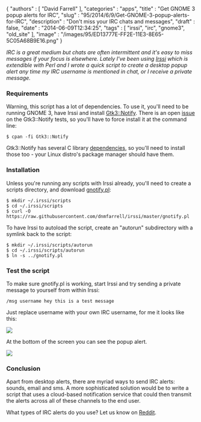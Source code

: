 {
   "authors" : [
      "David Farrell"
   ],
   "categories" : "apps",
   "title" : "Get GNOME 3 popup alerts for IRC",
   "slug" : "95/2014/6/9/Get-GNOME-3-popup-alerts-for-IRC",
   "description" : "Don't miss your IRC chats and messages",
   "draft" : false,
   "date" : "2014-06-09T12:34:25",
   "tags" : [
      "irssi",
      "irc",
      "gnome3",
      "old_site"
   ],
   "image" : "/images/95/ED13777E-FF2E-11E3-8E65-5C05A68B9E16.png"
}


*IRC is a great medium but chats are often intermittent and it's easy to miss messages if your focus is elsewhere. Lately I've been using [Irssi](http://irssi.org/) which is extendible with Perl and I wrote a quick script to create a desktop popup alert any time my IRC username is mentioned in chat, or I receive a private message.*

### Requirements

Warning, this script has a lot of dependencies. To use it, you'll need to be running GNOME 3, have Irssi and install [Gtk3::Notify](https://metacpan.org/pod/Gtk3::Notify). There is an open [issue](https://rt.cpan.org/Public/Bug/Display.html?id=96108) on the Gtk3::Notify tests, so you'll have to force install it at the command line:

``` prettyprint
$ cpan -fi Gtk3::Notify
```

Gtk3::Notify has several C library [dependencies](https://github.com/dnmfarrell/irssi/blob/master/gnotify.pl#L98), so you'll need to install those too - your Linux distro's package manager should have them.

### Installation

Unless you're running any scripts with Irssi already, you'll need to create a scripts directory, and download [gnotify.pl](https://raw.githubusercontent.com/dnmfarrell/irssi/master/gnotify.pl):

``` prettyprint
$ mkdir ~/.irssi/scripts
$ cd ~/.irssi/scripts
$ curl -O https://raw.githubusercontent.com/dnmfarrell/irssi/master/gnotify.pl
```

To have Irssi to autoload the script, create an "autorun" subdirectory with a symlink back to the script:

``` prettyprint
$ mkdir ~/.irssi/scripts/autorun
$ cd ~/.irssi/scripts/autorun
$ ln -s ../gnotify.pl
```

### Test the script

To make sure gnotify.pl is working, start Irssi and try sending a private message to yourself from within Irssi:

``` prettyprint
/msg username hey this is a test message
```

Just replace username with your own IRC username, for me it looks like this:

![](/images/95/irssi_msg.png)

At the bottom of the screen you can see the popup alert.

![](/images/95/irssi_gnotify.png)

### Conclusion

Apart from desktop alerts, there are myriad ways to send IRC alerts: sounds, email and sms. A more sophisticated solution would be to write a script that uses a cloud-based notification service that could then transmit the alerts across all of these channels to the end user.

What types of IRC alerts do you use? Let us know on [Reddit](http://www.reddit.com/r/perl/comments/27ox3d/get_gnome_3_popup_alerts_for_irc/).
